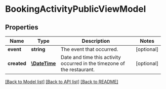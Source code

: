 # BookingActivityPublicViewModel

## Properties
Name | Type | Description | Notes
------------ | ------------- | ------------- | -------------
**event** | **string** | The event that occurred. | [optional] 
**created** | [**\DateTime**](\DateTime.md) | Date and time this activity occurred in the timezone of the restaurant. | [optional] 

[[Back to Model list]](../../README.md#documentation-for-models) [[Back to API list]](../../README.md#documentation-for-api-endpoints) [[Back to README]](../../README.md)

